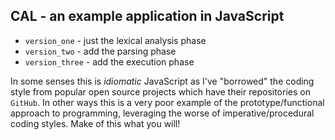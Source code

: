 ## CAL - an example application in JavaScript

+ `version_one` - just the lexical analysis phase
+ `version_two` - add the parsing phase
+ `version_three` - add the execution phase

In some senses this is *idiomatic* JavaScript as I've "borrowed" the coding style from popular
open source projects which have their repositories on `GitHub`.
In other ways this is a very poor example of the prototype/functional approach to programming,
leveraging the worse of imperative/procedural coding styles.
Make of this what you will!

